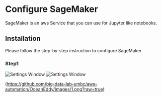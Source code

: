 # Configure SageMaker

SageMaker is an aws Service that you can use for Jupyter like notebooks.

## Installation

Please follow the step-by-step instruction to configure SageMaker

### Step1
![Settings Window](https://raw.github.com/ryanmaxwell/iArrived/master/Screenshots/Settings.png)
![Settings Window](https://raw.github.com/big-data-lab-umbc/aws-automation/OceaEddy/images/1.png)

(https://github.com/big-data-lab-umbc/aws-automation/OceanEddy/images/1.png?raw=true)
